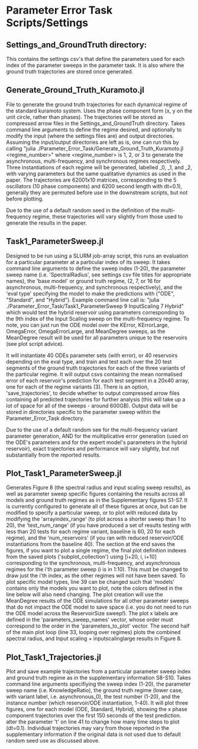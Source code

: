 # Parameter Error Task Scripts/Settings

## Settings_and_GroundTruth directory:

This contains the settings csv's that define the parameters used for each index of the parameter sweeps in the parameter task. It is also where the ground truth trajectories are stored once generated.

## Generate_Ground_Truth_Kuramoto.jl

File to generate the ground truth trajectories for each dynamical regime of the standard kuramoto system. Uses the phase component form (x, y on the unit circle, rather than phases). The trajectories will be stored as compressed arrow files in the Settings_and_GroundTruth directory. Takes command line arguments to define the regime desired, and optionally to modify the input (where the settings files are) and output directories. Assuming the input/output directories are left as is, one can run this by calling "julia ./Parameter_Error_Task/Generate_Ground_Truth_Kuramoto.jl <regime_number>" where <regime_number> is 1, 2, or 3 to generate the asynchronous, multi-frequency, and synchronous regimes respectively. Three instantiations of each regime will be generated, labelled _0, _1, and _2, with varying parameters but the same qualitative dynamics as used in the paper. The trajectories are 62001x10 matrices, corresponding to the 5 oscillators (10 phase components) and 6200 second length with dt=0.1), generally they are permuted before use in the downstream scripts, but not before plotting.

Due to the use of a default random seed in the definition of the multi-frequency regime, these trajectories will vary slightly from those used to generate the results in the paper. 

## Task1_ParameterSweep.jl

Designed to be run using a SLURM job-array script, this runs an evaluation for a particular parameter at a particular index of its sweep. It takes command line arguments to define the sweep index (1-20), the parameter sweep name (i.e. 'SpectralRadius', see settings csv file titles for appropriate names), the 'base model' or ground truth regime, (2, 7, or 16 for asynchronous, multi-frequency, and synchronous respectively), and the 'eval type' specifying the model to make the predictions with ("ODE", "Standard", and "Hybrid"). Example command line call is: "julia ./Parameter_Error_Task/Task1_ParameterSweep 9 InputScaling 7 Hybrid" which would test the hybrid reservoir using parameters corresponding to the 9th index of the Input Scaling sweep on the multi-frequency regime. To note, you can just run the ODE model over the KError, KErrorLarge, OmegaError, OmegaErrorLarge, and MeanDegree sweeps, as the MeanDegree result will be used for all parameters unique to the reservoirs (see plot script advice).

It will instantiate 40 ODEs parameter sets (with error), or 40 reservoirs depending on the eval type, and train and test each over the 20 test segments of the ground truth trajectories for each of the three variants of the particular regime.  It will output csvs containing the mean normalised error of each reservoir's prediction for each test segment in a 20x40 array, one for each of the regime variants (3). There is an option, 'save_trajectories', to decide whether to output compressed arrow files containing all predicted trajectories for further analysis (this will take up a lot of space for all of the sweeps - around 600GB). Output data will be stored in directories specific to the parameter sweep within the Parameter_Error_Task directory.

Due to the use of a default random see for the multi-frequency variant parameter generation, AND for the multiplicative error generation (used on the ODE's parameters and for the expert model's parameters in the hybrid reservoir), exact trajectories and performance will vary slightly, but not substantially from the reported results.

## Plot_Task1_ParameterSweep.jl

Generates Figure 8 (the spectral radius and input scaling sweep results), as well as parameter sweep specific figures containing the results across all models and ground truth regimes as in the Supplementary figures S1-S7. It is currently configured to generate all of these figures at once, but can be modified to specify a particular sweep, or to plot with reduced data by modifying the 'arrayindex_range' (to plot across a shorter sweep than 1 to 20), the 'test_num_range' (if you have produced a set of results testing with less than 20 tests for each regime variant, baseline is 60, 20 for each regime), and the 'num_reservoirs' (if you ran with reduced reservoir/ODE instantiations from the baseline 40). The section at the end saves the figures, if you want to plot a single regime, the final plot definition indexes from the saved plots ('subplot_collection') using [i+20, i, i+10] corresponding to the synchronous, multi-frequency, and asynchronous regimes for the i'th parameter sweep (i is in 1:10). This must be changed to draw just the i'th index, as the other regimes will not have been saved. To plot specific model types, line 39 can be changed such that 'models' contains only the models you want to plot, note the colors defined in the line below will also need changing. The plot creation will use the MeanDegree results of the ODE simulations for all other parameter sweeps that do not impact the ODE model to save space (i.e. you do not need to run the ODE model across the ReservoirSize sweep!). The plot x labels are defined in the 'parameters_sweep_names' vector, whose order must correspond to the order in the 'parameters_to_plot' vector. The second half of the main plot loop (line 33, looping over regimes) plots the combined spectral radius, and Input scaling + inputscalinglarge results in Figure 8. 

## Plot_Task1_Trajectories.jl

Plot and save example trajectories from a particular parameter sweep index and ground truth regime as in the supplementary information S8-S10. Takes command line arguments specifiying the sweep index (1-20), the parameter sweep name (i.e. KnowledgeRatio), the ground truth regime (lower case, with variant label, i.e. asynchronous_0), the test number (1-20), and the instance number (which reservoir/ODE instantiation, 1-40). It will plot three figures, one for each model (ODE, Standard, Hybrid), showing the x phase component trajectories over the first 150 seconds of the test prediction. alter the parameter 't' on line 41 to change how many time steps to plot (dt=0.1). Individual trajectories may vary from those reported in the supplementary information if the original data is not used due to default random seed use as discussed above.



